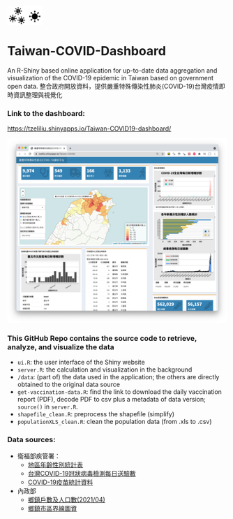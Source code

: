 <img src="https://github.com/phineeeeeeeeeeeeeeeees/Taiwan-COVID/blob/main/resources/covid_icon.jpg" width = "80">

# Taiwan-COVID-Dashboard
An R-Shiny based online application for up-to-date data aggregation and visualization of the COVID-19 epidemic in Taiwan based on government open data. 
整合政府開放資料，提供嚴重特殊傳染性肺炎(COVID-19)台灣疫情即時資訊整理與視覺化

### Link to the dashboard: 
https://tzeliliu.shinyapps.io/Taiwan-COVID19-dashboard/

<img src="https://github.com/phineeeeeeeeeeeeeeeees/Taiwan-COVID/blob/main/resources/app_preview.png">

### This GitHub Repo contains the source code to retrieve, analyze, and visualize the data

* `ui.R`: the user interface of the Shiny website
* `server.R`: the calculation and visualization in the background
* `/data`: (part of) the data used in the application; the others are directly obtained to the original data source
* `get-vaccination-data.R`: find the link to download the daily vaccination report (PDF), decode PDF to csv plus a metadata of data version; `source()` in `server.R`.
* `shapefile_clean.R`: preprocess the shapefile (simplify)
* `populationXLS_clean.R`: clean the population data (from .xls to .csv)

### Data sources: 
* 衛福部疾管署：
	* [地區年齡性別統計表](https://data.cdc.gov.tw/dataset/agsdctable-day-19cov)
	* [台灣COVID-19冠狀病毒檢測每日送驗數](https://data.cdc.gov.tw/dataset/daily-cases-suspected-sars-cov-2-infection_tested)
	* [COVID-19疫苗統計資料](https://www.cdc.gov.tw/Category/Page/9jFXNbCe-sFK9EImRRi2Og)
* 內政部
	* [鄉鎮戶數及人口數(2021/04)](ris.gov.tw/app/portal/346)
	* [鄉鎮市區界線圖資](https://whgis.nlsc.gov.tw/Opendata/Files.aspx)
